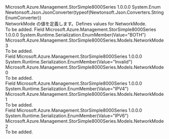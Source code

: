 <Type Name="NetworkMode" FullName="Microsoft.Azure.Management.StorSimple8000Series.Models.NetworkMode">
  <TypeSignature Language="C#" Value="public enum NetworkMode" />
  <TypeSignature Language="ILAsm" Value=".class public auto ansi sealed NetworkMode extends System.Enum" />
  <TypeSignature Language="DocId" Value="T:Microsoft.Azure.Management.StorSimple8000Series.Models.NetworkMode" />
  <TypeSignature Language="VB.NET" Value="Public Enum NetworkMode" />
  <TypeSignature Language="F#" Value="type NetworkMode = " />
  <AssemblyInfo>
    <AssemblyName>Microsoft.Azure.Management.StorSimple8000Series</AssemblyName>
    <AssemblyVersion>1.0.0.0</AssemblyVersion>
  </AssemblyInfo>
  <Base>
    <BaseTypeName>System.Enum</BaseTypeName>
  </Base>
  <Attributes>
    <Attribute>
      <AttributeName>Newtonsoft.Json.JsonConverter(typeof(Newtonsoft.Json.Converters.StringEnumConverter))</AttributeName>
    </Attribute>
  </Attributes>
  <Docs>
    <summary>
            <span data-ttu-id="4118a-101">NetworkMode の値を定義します。</span><span class="sxs-lookup"><span data-stu-id="4118a-101">Defines values for NetworkMode.</span></span>
            </summary>
    <remarks>To be added.</remarks>
  </Docs>
  <Members>
    <Member MemberName="BOTH">
      <MemberSignature Language="C#" Value="BOTH" />
      <MemberSignature Language="ILAsm" Value=".field public static literal valuetype Microsoft.Azure.Management.StorSimple8000Series.Models.NetworkMode BOTH = int32(3)" />
      <MemberSignature Language="DocId" Value="F:Microsoft.Azure.Management.StorSimple8000Series.Models.NetworkMode.BOTH" />
      <MemberSignature Language="VB.NET" Value="BOTH" />
      <MemberSignature Language="F#" Value="BOTH = 3" Usage="Microsoft.Azure.Management.StorSimple8000Series.Models.NetworkMode.BOTH" />
      <MemberType>Field</MemberType>
      <AssemblyInfo>
        <AssemblyName>Microsoft.Azure.Management.StorSimple8000Series</AssemblyName>
        <AssemblyVersion>1.0.0.0</AssemblyVersion>
      </AssemblyInfo>
      <Attributes>
        <Attribute>
          <AttributeName>System.Runtime.Serialization.EnumMember(Value="BOTH")</AttributeName>
        </Attribute>
      </Attributes>
      <ReturnValue>
        <ReturnType>Microsoft.Azure.Management.StorSimple8000Series.Models.NetworkMode</ReturnType>
      </ReturnValue>
      <MemberValue>3</MemberValue>
      <Docs>
        <summary>To be added.</summary>
      </Docs>
    </Member>
    <Member MemberName="Invalid">
      <MemberSignature Language="C#" Value="Invalid" />
      <MemberSignature Language="ILAsm" Value=".field public static literal valuetype Microsoft.Azure.Management.StorSimple8000Series.Models.NetworkMode Invalid = int32(0)" />
      <MemberSignature Language="DocId" Value="F:Microsoft.Azure.Management.StorSimple8000Series.Models.NetworkMode.Invalid" />
      <MemberSignature Language="VB.NET" Value="Invalid" />
      <MemberSignature Language="F#" Value="Invalid = 0" Usage="Microsoft.Azure.Management.StorSimple8000Series.Models.NetworkMode.Invalid" />
      <MemberType>Field</MemberType>
      <AssemblyInfo>
        <AssemblyName>Microsoft.Azure.Management.StorSimple8000Series</AssemblyName>
        <AssemblyVersion>1.0.0.0</AssemblyVersion>
      </AssemblyInfo>
      <Attributes>
        <Attribute>
          <AttributeName>System.Runtime.Serialization.EnumMember(Value="Invalid")</AttributeName>
        </Attribute>
      </Attributes>
      <ReturnValue>
        <ReturnType>Microsoft.Azure.Management.StorSimple8000Series.Models.NetworkMode</ReturnType>
      </ReturnValue>
      <MemberValue>0</MemberValue>
      <Docs>
        <summary>To be added.</summary>
      </Docs>
    </Member>
    <Member MemberName="IPV4">
      <MemberSignature Language="C#" Value="IPV4" />
      <MemberSignature Language="ILAsm" Value=".field public static literal valuetype Microsoft.Azure.Management.StorSimple8000Series.Models.NetworkMode IPV4 = int32(1)" />
      <MemberSignature Language="DocId" Value="F:Microsoft.Azure.Management.StorSimple8000Series.Models.NetworkMode.IPV4" />
      <MemberSignature Language="VB.NET" Value="IPV4" />
      <MemberSignature Language="F#" Value="IPV4 = 1" Usage="Microsoft.Azure.Management.StorSimple8000Series.Models.NetworkMode.IPV4" />
      <MemberType>Field</MemberType>
      <AssemblyInfo>
        <AssemblyName>Microsoft.Azure.Management.StorSimple8000Series</AssemblyName>
        <AssemblyVersion>1.0.0.0</AssemblyVersion>
      </AssemblyInfo>
      <Attributes>
        <Attribute>
          <AttributeName>System.Runtime.Serialization.EnumMember(Value="IPV4")</AttributeName>
        </Attribute>
      </Attributes>
      <ReturnValue>
        <ReturnType>Microsoft.Azure.Management.StorSimple8000Series.Models.NetworkMode</ReturnType>
      </ReturnValue>
      <MemberValue>1</MemberValue>
      <Docs>
        <summary>To be added.</summary>
      </Docs>
    </Member>
    <Member MemberName="IPV6">
      <MemberSignature Language="C#" Value="IPV6" />
      <MemberSignature Language="ILAsm" Value=".field public static literal valuetype Microsoft.Azure.Management.StorSimple8000Series.Models.NetworkMode IPV6 = int32(2)" />
      <MemberSignature Language="DocId" Value="F:Microsoft.Azure.Management.StorSimple8000Series.Models.NetworkMode.IPV6" />
      <MemberSignature Language="VB.NET" Value="IPV6" />
      <MemberSignature Language="F#" Value="IPV6 = 2" Usage="Microsoft.Azure.Management.StorSimple8000Series.Models.NetworkMode.IPV6" />
      <MemberType>Field</MemberType>
      <AssemblyInfo>
        <AssemblyName>Microsoft.Azure.Management.StorSimple8000Series</AssemblyName>
        <AssemblyVersion>1.0.0.0</AssemblyVersion>
      </AssemblyInfo>
      <Attributes>
        <Attribute>
          <AttributeName>System.Runtime.Serialization.EnumMember(Value="IPV6")</AttributeName>
        </Attribute>
      </Attributes>
      <ReturnValue>
        <ReturnType>Microsoft.Azure.Management.StorSimple8000Series.Models.NetworkMode</ReturnType>
      </ReturnValue>
      <MemberValue>2</MemberValue>
      <Docs>
        <summary>To be added.</summary>
      </Docs>
    </Member>
  </Members>
</Type>